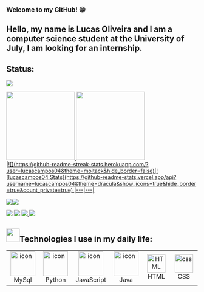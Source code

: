 ### Welcome to my GitHub! :grin:
   
## Hello, my name is Lucas Oliveira and I am a computer science student at the University of July, I am looking for an internship.

## Status:

![](http://github-profile-summary-cards.vercel.app/api/cards/profile-details?username=lucascampos04&theme=monokai)
<br> 

<div>
<a href="https://github.com/lucascampos04">
<img height="180em" src="https://github-readme-stats.vercel.app/api/top-langs/?username=lucascampos04&layout=compact&langs_count=7&theme=dracula"/>
<img height="180em" src="https://github-readme-stats.vercel.app/api?username=lucascampos04&show_icons=true&theme=dracula&include_all_commits=true&count_private=true"/>
</div>
|![](https://github-readme-streak-stats.herokuapp.com/?user=lucascampos04&theme=moltack&hide_border=false)|![lucascampos04 Stats](https://github-readme-stats.vercel.app/api?username=lucascampos04&theme=dracula&show_icons=true&hide_border=true&count_private=true)
|---|---|
<br>

![](http://github-profile-summary-cards.vercel.app/api/cards/repos-per-language?username=lucascampos04&theme=moltack)![](http://github-profile-summary-cards.vercel.app/api/cards/most-commit-language?username=lucascampos04&theme=dracula)


[<img src = "https://img.shields.io/badge/-Instagram-%23E4405F?style=for-the-badge&logo=instagram&logoColor=white">](https://www.instagram.com/lucasoliveira.04_/?next=%2F)
<a href = "mailto:camposdlucasoli@gmail.com"><img src="https://img.shields.io/badge/Gmail-D14836?style=for-the-badge&logo=gmail&logoColor=white" target="_blank"></a>
<a id="twitter" href="https://twitter.com/lucasoli04">
  <img src="https://img.shields.io/badge/Twitter-1DA1F2?style=for-the-badge&logo=twitter&logoColor=white"/>
</a>
 <a id="linkedin" href="https://www.linkedin.com/in/lucas-oliveira-08334a264/">
    <img src="https://img.shields.io/badge/LinkedIn-0077B5?style=for-the-badge&logo=linkedin&logoColor=white"/>
</a>

<h2><img src="https://media.giphy.com/media/tZIxqCNZhC9YKasYf7/giphy.gif" width="35px" height="35px">Technologies I use in my daily life: </h2>

<table align="center">

  <tr>
     <td align="center" width="96">
      <a href="#macropower-tech">
        <img src="https://techstack-generator.vercel.app/mysql-icon.svg" alt="icon" width="65" height="65" />
      </a>
      <br>MySql
    <td align="center" width="96">
      <a href="#macropower-tech">
        <img src="https://techstack-generator.vercel.app/python-icon.svg" alt="icon" width="65" height="65" />
      </a>
      <br>Python
    </td>
     <td align="center" width="96">
      <a href="#macropower-tech">
        <img src="https://techstack-generator.vercel.app/js-icon.svg" alt="icon" width="65" height="65" />
      </a>
        <br>JavaScript
    </td>
     <td align="center" width="96">
      <a href="#macropower-tech">
        <img src="https://techstack-generator.vercel.app/java-icon.svg" alt="icon" width="65" height="65" />
      </a>
        <br>Java
    </td>
     <td align="center"  width="96">
        <img src="https://skillicons.dev/icons?i=html" width="48" height="48" alt="HTML" />
      <br>HTML
    </td>
    <td align="center" width="96">
        <img src="https://skillicons.dev/icons?i=css" width="48" height="48" alt="css" />
      <br>CSS
    </td>
    </td>
</tr>

</table>

</div> <br>





